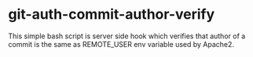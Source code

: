 # git-auth-commit-author-verify
This simple bash script is server side hook which verifies that author of a commit is the same as REMOTE_USER env variable used by Apache2. 
